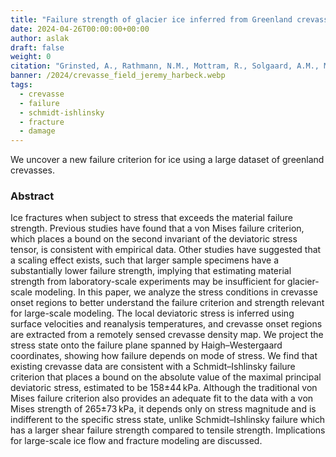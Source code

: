 ```yaml
---
title: "Failure strength of glacier ice inferred from Greenland crevasses"
date: 2024-04-26T00:00:00+00:00
author: aslak
draft: false
weight: 0
citation: "Grinsted, A., Rathmann, N.M., Mottram, R., Solgaard, A.M., Mathiesen, J., Hvidberg, C.S., 2024. Failure strength of glacier ice inferred from Greenland crevasses. The Cryosphere 18, 1947–1957. doi:10.5194/tc-18-1947-2024"
banner: /2024/crevasse_field_jeremy_harbeck.webp
tags:
  - crevasse
  - failure
  - schmidt-ishlinsky
  - fracture
  - damage
---
```

We uncover a new failure criterion for ice using a large dataset of greenland crevasses.

<!-- more -->
### Abstract
Ice fractures when subject to stress that exceeds the material failure strength. Previous studies have found that a von Mises failure criterion, which places a bound on the second invariant of the deviatoric stress tensor, is consistent with empirical data. Other studies have suggested that a scaling effect exists, such that larger sample specimens have a substantially lower failure strength, implying that estimating material strength from laboratory-scale experiments may be insufficient for glacier-scale modeling. In this paper, we analyze the stress conditions in crevasse onset regions to better understand the failure criterion and strength relevant for large-scale modeling. The local deviatoric stress is inferred using surface velocities and reanalysis temperatures, and crevasse onset regions are extracted from a remotely sensed crevasse density map. We project the stress state onto the failure plane spanned by Haigh–Westergaard coordinates, showing how failure depends on mode of stress. We find that existing crevasse data are consistent with a Schmidt–Ishlinsky failure criterion that places a bound on the absolute value of the maximal principal deviatoric stress, estimated to be 158±44 kPa. Although the traditional von Mises failure criterion also provides an adequate fit to the data with a von Mises strength of 265±73 kPa, it depends only on stress magnitude and is indifferent to the specific stress state, unlike Schmidt–Ishlinsky failure which has a larger shear failure strength compared to tensile strength. Implications for large-scale ice flow and fracture modeling are discussed.

